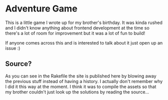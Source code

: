 # Adventure Game
This is a little game I wrote up for my brother's birthday. 
It was kinda rushed and I didn't know anything about frontend development at the time so 
there's a lot of room for improvement but it was a lot of fun to build!

If anyone comes across this and is interested to talk about it just open up an issue :)

## Source?

As you can see in the Rakefile the site is published here by blowing away the previous stuff instead of having a history. I actually don't remember why I did it this way at the moment. I think it was to compile the assets so that my brother couldn't just look up the solutions by reading the source...
